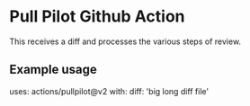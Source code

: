 # Pull Pilot Github Action 

This receives a diff and processes the various steps of review.

## Example usage

uses: actions/pullpilot@v2
with:
  diff: 'big long diff file'

